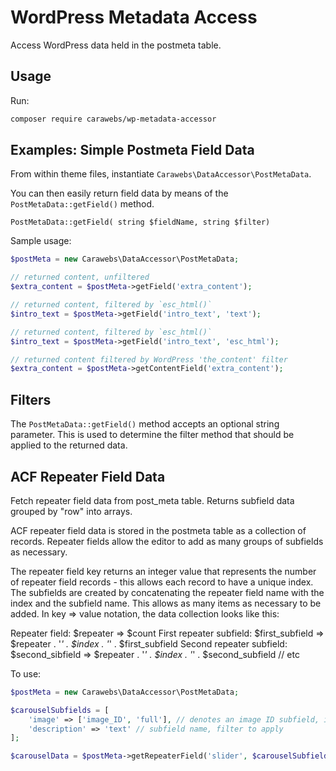 WordPress Metadata Access
=========================
Access WordPress data held in the postmeta table.

## Usage
Run:
~~~bash
composer require carawebs/wp-metadata-accessor
~~~

## Examples: Simple Postmeta Field Data
From within theme files, instantiate `Carawebs\DataAccessor\PostMetaData`.

You can then easily return field data by means of the `PostMetaData::getField()` method.

~~~
PostMetaData::getField( string $fieldName, string $filter)
~~~

Sample usage:
~~~php
$postMeta = new Carawebs\DataAccessor\PostMetaData;

// returned content, unfiltered
$extra_content = $postMeta->getField('extra_content');

// returned content, filtered by `esc_html()`
$intro_text = $postMeta->getField('intro_text', 'text');

// returned content, filtered by `esc_html()`
$intro_text = $postMeta->getField('intro_text', 'esc_html');

// returned content filtered by WordPress 'the_content' filter
$extra_content = $postMeta->getContentField('extra_content');
~~~

## Filters
The `PostMetaData::getField()` method accepts an optional string parameter. This is used to determine the filter method that should be applied to the returned data.

## ACF Repeater Field Data
Fetch repeater field data from post_meta table. Returns subfield data grouped by "row" into arrays.

ACF repeater field data is stored in the postmeta table as a collection of
records. Repeater fields allow the editor to add as many groups of subfields
as necessary.

The repeater field key returns an integer value that represents the number
of repeater field records - this allows each record to have a unique index.
The subfields are created by concatenating the repeater field name with the
index and the subfield name. This allows as many items as necessary to be
added. In key => value notation, the data collection looks like this:

Repeater field: $repeater => $count
First repeater subfield: $first_subfield => $repeater . '_' . $index . '_' . $first_subfield
Second repeater subfield: $second_sibfield => $repeater . '_' . $index . '_' . $second_subfield // etc

To use:

~~~php
$postMeta = new Carawebs\DataAccessor\PostMetaData;

$carouselSubfields = [
    'image' => ['image_ID', 'full'], // denotes an image ID subfield, image size to return
    'description' => 'text' // subfield name, filter to apply
];

$carouselData = $postMeta->getRepeaterField('slider', $carouselSubfields);
~~~
